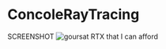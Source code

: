# ConcoleRayTracing
SCREENSHOT
![goursat](https://user-images.githubusercontent.com/95490512/199304113-1ba1afa2-599d-4413-9f5c-e42571aeacc6.png)
 RTX that I can afford
